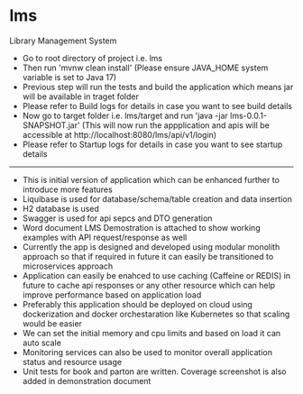 # lms
Library Management System
- Go to root directory of project i.e. lms
- Then run 'mvnw clean install' (Please ensure JAVA_HOME system variable is set to Java 17)
- Previous step will run the tests and build the application which means jar will be available in traget folder
- Please refer to Build logs for details in case you want to see build details
- Now go to target folder i.e. lms/target and run 'java -jar lms-0.0.1-SNAPSHOT.jar' (This will now run the appplication and apis will be accessible at http://localhost:8080/lms/api/v1/login)
- Please refer to Startup logs for details in case you want to see startup details


------------------------------------------------------------------------------------------------------------
- This is initial version of application which can be enhanced further to introduce more features
- Liquibase is used for database/schema/table creation and data insertion
- H2 database is used
- Swagger is used for api sepcs and DTO generation
- Word document LMS Demostration is attached to show working examples with API request/response as well
- Currently the app is designed and developed using modular monolith approach so that if required in future it can easily be transitioned to microservices approach
- Application can easily be enahced to use caching (Caffeine or REDIS) in future to cache api responses or any other resource which can help improve performance based on application load
- Preferably this application should be deployed on cloud using dockerization and docker orchestaration like Kubernetes so that scaling would be easier
- We can set the initial memory and cpu limits and based on load it can auto scale 
- Monitoring services can also be used to monitor overall application status and resource usage
- Unit tests for book and parton are written. Coverage screenshot is also added in demonstration document
